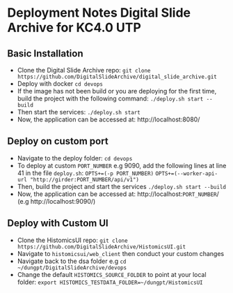 # Deployment Notes Digital Slide Archive for KC4.0 UTP

## Basic Installation
- Clone the Digital Slide Archive repo:
`git clone https://github.com/DigitalSlideArchive/digital_slide_archive.git`
- Deploy with docker
`cd devops`
- If the image has not been build or you are deploying for the first time, build the project with the following command:
`./deploy.sh start --build`
- Then start the services:
`./deploy.sh start`
- Now, the application can be accessed at: http://localhost:8080/
## Deploy on custom port

- Navigate to the deploy folder:
`cd devops`
- To deploy at custom `PORT_NUMBER` e.g 9090, add the following lines at line 41 in the file `deploy.sh`:
`OPTS+=(-p PORT_NUMBER)`
`OPTS+=(--worker-api-url "http://girder:PORT_NUMBER/api/v1")`
- Then, build the project and start the services
`./deploy.sh start --build`
- Now, the application can be accessed at: http://localhost:`PORT_NUMBER`/ (e.g http://localhost:9090/)
## Deploy with Custom UI
- Clone the HistomicsUI repo:
`git clone https://github.com/DigitalSlideArchive/HistomicsUI.git`
- Navigate to `histomicsui/web_client` then conduct your custom changes
- Navigate back to the dsa folder e.g `cd ~/dungpt/DigitalSlideArchive/devops`
- Change the default `HISTOMICS_SOURCE_FOLDER` to point at your local folder:
`export HISTOMICS_TESTDATA_FOLDER=~/dungpt/HistomicsUI`